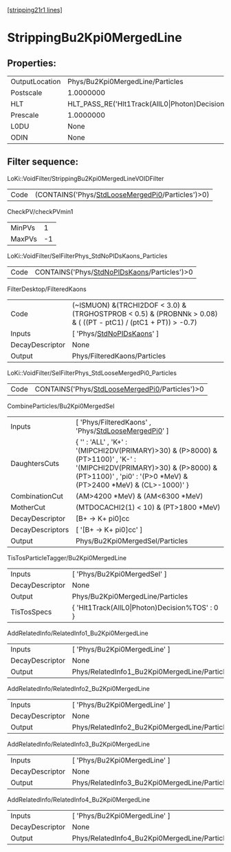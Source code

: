 [[stripping21r1 lines]](./stripping21r1-index)

# StrippingBu2Kpi0MergedLine

## Properties:

|                |                                                 |
|----------------|-------------------------------------------------|
| OutputLocation | Phys/Bu2Kpi0MergedLine/Particles                |
| Postscale      | 1.0000000                                       |
| HLT            | HLT_PASS_RE('Hlt1Track(AllL0\|Photon)Decision') |
| Prescale       | 1.0000000                                       |
| L0DU           | None                                            |
| ODIN           | None                                            |

## Filter sequence:

LoKi::VoidFilter/StrippingBu2Kpi0MergedLineVOIDFilter

|      |                                                                                                        |
|------|--------------------------------------------------------------------------------------------------------|
| Code | (CONTAINS('Phys/[StdLooseMergedPi0](./stripping21r1-commonparticles-stdloosemergedpi0)/Particles')\>0) |

CheckPV/checkPVmin1

|        |     |
|--------|-----|
| MinPVs | 1   |
| MaxPVs | -1  |

LoKi::VoidFilter/SelFilterPhys_StdNoPIDsKaons_Particles

|      |                                                                                                |
|------|------------------------------------------------------------------------------------------------|
| Code | CONTAINS('Phys/[StdNoPIDsKaons](./stripping21r1-commonparticles-stdnopidskaons)/Particles')\>0 |

FilterDesktop/FilteredKaons

|                 |                                                                                                                   |
|-----------------|-------------------------------------------------------------------------------------------------------------------|
| Code            | (~ISMUON) &(TRCHI2DOF \< 3.0) & (TRGHOSTPROB \< 0.5) & (PROBNNk \> 0.08) & ( ((PT - ptC1) / (ptC1 + PT)) \> -0.7) |
| Inputs          | [ 'Phys/[StdNoPIDsKaons](./stripping21r1-commonparticles-stdnopidskaons)' ]                                     |
| DecayDescriptor | None                                                                                                              |
| Output          | Phys/FilteredKaons/Particles                                                                                      |

LoKi::VoidFilter/SelFilterPhys_StdLooseMergedPi0_Particles

|      |                                                                                                      |
|------|------------------------------------------------------------------------------------------------------|
| Code | CONTAINS('Phys/[StdLooseMergedPi0](./stripping21r1-commonparticles-stdloosemergedpi0)/Particles')\>0 |

CombineParticles/Bu2Kpi0MergedSel

|                  |                                                                                                                                                                                                    |
|------------------|----------------------------------------------------------------------------------------------------------------------------------------------------------------------------------------------------|
| Inputs           | [ 'Phys/FilteredKaons' , 'Phys/[StdLooseMergedPi0](./stripping21r1-commonparticles-stdloosemergedpi0)' ]                                                                                         |
| DaughtersCuts    | { '' : 'ALL' , 'K+' : '(MIPCHI2DV(PRIMARY)\>30) & (P\>8000) & (PT\>1100)' , 'K-' : '(MIPCHI2DV(PRIMARY)\>30) & (P\>8000) & (PT\>1100)' , 'pi0' : '(P\>0 \*MeV) & (PT\>2400 \*MeV) & (CL\>-1000)' } |
| CombinationCut   | (AM\>4200 \*MeV) & (AM\<6300 \*MeV)                                                                                                                                                                |
| MotherCut        | (MTDOCACHI2(1) \< 10) & (PT\>1800 \*MeV)                                                                                                                                                           |
| DecayDescriptor  | [B+ -\> K+ pi0]cc                                                                                                                                                                                |
| DecayDescriptors | [ '[B+ -\> K+ pi0]cc' ]                                                                                                                                                                        |
| Output           | Phys/Bu2Kpi0MergedSel/Particles                                                                                                                                                                    |

TisTosParticleTagger/Bu2Kpi0MergedLine

|                 |                                                |
|-----------------|------------------------------------------------|
| Inputs          | [ 'Phys/Bu2Kpi0MergedSel' ]                  |
| DecayDescriptor | None                                           |
| Output          | Phys/Bu2Kpi0MergedLine/Particles               |
| TisTosSpecs     | { 'Hlt1Track(AllL0\|Photon)Decision%TOS' : 0 } |

AddRelatedInfo/RelatedInfo1_Bu2Kpi0MergedLine

|                 |                                               |
|-----------------|-----------------------------------------------|
| Inputs          | [ 'Phys/Bu2Kpi0MergedLine' ]                |
| DecayDescriptor | None                                          |
| Output          | Phys/RelatedInfo1_Bu2Kpi0MergedLine/Particles |

AddRelatedInfo/RelatedInfo2_Bu2Kpi0MergedLine

|                 |                                               |
|-----------------|-----------------------------------------------|
| Inputs          | [ 'Phys/Bu2Kpi0MergedLine' ]                |
| DecayDescriptor | None                                          |
| Output          | Phys/RelatedInfo2_Bu2Kpi0MergedLine/Particles |

AddRelatedInfo/RelatedInfo3_Bu2Kpi0MergedLine

|                 |                                               |
|-----------------|-----------------------------------------------|
| Inputs          | [ 'Phys/Bu2Kpi0MergedLine' ]                |
| DecayDescriptor | None                                          |
| Output          | Phys/RelatedInfo3_Bu2Kpi0MergedLine/Particles |

AddRelatedInfo/RelatedInfo4_Bu2Kpi0MergedLine

|                 |                                               |
|-----------------|-----------------------------------------------|
| Inputs          | [ 'Phys/Bu2Kpi0MergedLine' ]                |
| DecayDescriptor | None                                          |
| Output          | Phys/RelatedInfo4_Bu2Kpi0MergedLine/Particles |

